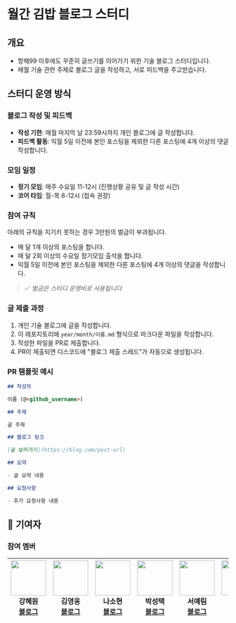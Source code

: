 # 월간 김밥 블로그 스터디

## 개요

- 항해99 이후에도 꾸준히 글쓰기를 이어가기 위한 기술 블로그 스터디입니다.
- 매월 기술 관련 주제로 블로그 글을 작성하고, 서로 피드백을 주고받습니다.

## 스터디 운영 방식

### 블로그 작성 및 피드백

- **작성 기한**: 매월 마지막 날 23:59시까지 개인 블로그에 글 작성합니다.
- **피드백 활동**: 익월 5일 이전에 본인 포스팅을 제외한 다른 포스팅에 4개 이상의 댓글 작성합니다.

### 모임 일정

- **정기 모임**: 매주 수요일 11-12시 (진행상황 공유 및 글 작성 시간)
- **코어 타임**: 월-목 8-12시 (접속 권장)

### 참여 규칙

아래의 규칙을 지기키 못하는 경우 3만원의 벌금이 부과됩니다.

- 매 달 1개 이상의 포스팅을 합니다.
- 매 달 2회 이상의 수요일 정기모임 출석을 합니다.
- 익월 5일 이전에 본인 포스팅을 제외한 다른 포스팅에 4개 이상의 댓글을 작성합니다.

> ✅ _벌금은 스터디 운영비로 사용됩니다_

### 글 제출 과정

1. 개인 기술 블로그에 글을 작성합니다.
2. 이 레포지토리에 `year/month/이름.md` 형식으로 마크다운 파일을 작성합니다.
3. 작성한 파일을 PR로 제출합니다.
4. PR이 제출되면 디스코드에 "블로그 제출 스레드"가 자동으로 생성됩니다.

### PR 템플릿 예시

```markdown
## 작성자

이름 (@<github_username>)

## 주제

글 주제

## 블로그 링크

[글 보러가기](https://blog.com/post-url)

## 요약

- 글 요약 내용

## 요청사항

- 추가 요청사항 내용
```

## 👥 기여자

### 참여 멤버

| <a href="https://github.com/kanghyewon"><img src="https://github.com/kanghyewon.png" width="80" height="80"></a><br />**강혜원**<br />[블로그](https://velog.io/@kanghyeron/posts) | <a href="https://github.com/houndhollis"><img src="https://github.com/houndhollis.png" width="80" height="80"></a><br />**김영웅**<br />[블로그](https://velog.io/@houndhollis/posts) | <a href="https://github.com/naroso-o"><img src="https://github.com/naroso-o.png" width="80" height="80"></a><br />**나소현**<br />[블로그](https://naroso-o.github.io/dev) | <a href="https://github.com/stoic-park"><img src="https://github.com/stoic-park.png" width="80" height="80"></a><br />**박성택**<br />[블로그](https://stoic-park.vercel.app/post) | <a href="https://github.com/yerimmseo"><img src="https://github.com/yerimmseo.png" width="80" height="80"></a><br />**서예림**<br />[블로그](https://velog.io/@yerim7386/posts) | <a href="https://github.com/lapidix"><img src="https://github.com/lapidix.png" width="80" height="80"></a><br />**이민기**<br />[블로그](https://blog.lapidix.com) | <a href="https://github.com/LEEYEONSEONG"><img src="https://github.com/LEEYEONSEONG.png" width="80" height="80"></a><br />**이연성**<br />[블로그](https://leeyeonseong.github.io/tech-blog/) | <a href="https://github.com/zenna9"><img src="https://github.com/zenna9.png" width="80" height="80"></a><br />**정채은**<br />[블로그](https://zenna9.tistory.com/) |
| :---: | :---: | :---: | :---: | :---: | :---: | :---: | :---: |
